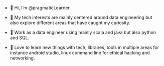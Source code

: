 - 👋 Hi, I’m @pragmaticLearner

- 👀 My tech interests are mainly centered around data engineering but also explore different areas that have caught my curiosity.
      
- 🌱 Work as a data engineer using mainly scala and java but also python and SQL.
      
- 💞️ Love to learn new things with tech, libraires, tools in multiple areas for instance android studio, linux command line for ethical hacking and networking.


<!---
pragmaticLearner/pragmaticLearner is a ✨ special ✨ repository because its `README.md` (this file) appears on your GitHub profile.
You can click the Preview link to take a look at your changes.
--->
